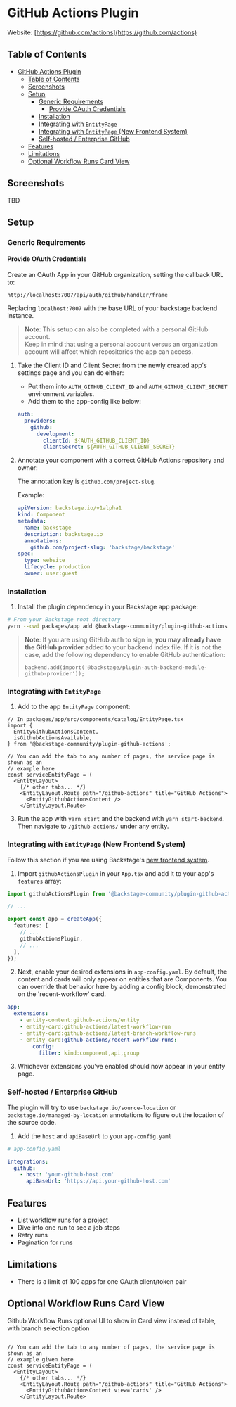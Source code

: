 # GitHub Actions Plugin

Website: [https://github.com/actions](https://github.com/actions)

## Table of Contents

- [GitHub Actions Plugin](#github-actions-plugin)
  - [Table of Contents](#table-of-contents)
  - [Screenshots](#screenshots)
  - [Setup](#setup)
    - [Generic Requirements](#generic-requirements)
      - [Provide OAuth Credentials](#provide-oauth-credentials)
    - [Installation](#installation)
    - [Integrating with `EntityPage`](#integrating-with-entitypage)
    - [Integrating with `EntityPage` (New Frontend System)](#integrating-with-entitypage-new-frontend-system)
    - [Self-hosted / Enterprise GitHub](#self-hosted--enterprise-github)
  - [Features](#features)
  - [Limitations](#limitations)
  - [Optional Workflow Runs Card View](#optional-workflow-runs-card-view)

## Screenshots

TBD

## Setup

### Generic Requirements

#### Provide OAuth Credentials

Create an OAuth App in your GitHub organization, setting the callback URL to:

`http://localhost:7007/api/auth/github/handler/frame`

Replacing `localhost:7007` with the base URL of your backstage backend instance.

> **Note**: This setup can also be completed with a personal GitHub account.  
> Keep in mind that using a personal account versus an organization account will affect which repositories the app can access.

1. Take the Client ID and Client Secret from the newly created app's settings page and you can do either:

   - Put them into `AUTH_GITHUB_CLIENT_ID` and `AUTH_GITHUB_CLIENT_SECRET` environment variables.
   - Add them to the app-config like below:

   ```yaml
   auth:
     providers:
       github:
         development:
           clientId: ${AUTH_GITHUB_CLIENT_ID}
           clientSecret: ${AUTH_GITHUB_CLIENT_SECRET}
   ```

2. Annotate your component with a correct GitHub Actions repository and owner:

   The annotation key is `github.com/project-slug`.

   Example:

   ```yaml
   apiVersion: backstage.io/v1alpha1
   kind: Component
   metadata:
     name: backstage
     description: backstage.io
     annotations:
       github.com/project-slug: 'backstage/backstage'
   spec:
     type: website
     lifecycle: production
     owner: user:guest
   ```

### Installation

1. Install the plugin dependency in your Backstage app package:

```bash
# From your Backstage root directory
yarn --cwd packages/app add @backstage-community/plugin-github-actions
```

> **Note**: If you are using GitHub auth to sign in, **you may already have the GitHub provider** added to your backend index file. If it is not the case, add the following dependency to enable GitHub authentication:
>
> ```tsx
> backend.add(import('@backstage/plugin-auth-backend-module-github-provider'));
> ```

### Integrating with `EntityPage`

1. Add to the app `EntityPage` component:

```tsx
// In packages/app/src/components/catalog/EntityPage.tsx
import {
  EntityGithubActionsContent,
  isGithubActionsAvailable,
} from '@backstage-community/plugin-github-actions';

// You can add the tab to any number of pages, the service page is shown as an
// example here
const serviceEntityPage = (
  <EntityLayout>
    {/* other tabs... */}
    <EntityLayout.Route path="/github-actions" title="GitHub Actions">
      <EntityGithubActionsContent />
    </EntityLayout.Route>
```

3. Run the app with `yarn start` and the backend with `yarn start-backend`.
   Then navigate to `/github-actions/` under any entity.

### Integrating with `EntityPage` (New Frontend System)

Follow this section if you are using Backstage's [new frontend system](https://backstage.io/docs/frontend-system/).

1. Import `githubActionsPlugin` in your `App.tsx` and add it to your app's `features` array:

```typescript
import githubActionsPlugin from '@backstage-community/plugin-github-actions/alpha';

// ...

export const app = createApp({
  features: [
    // ...
    githubActionsPlugin,
    // ...
  ],
});
```

2. Next, enable your desired extensions in `app-config.yaml`. By default, the content and cards will only appear on entities
   that are Components. You can override that behavior here by adding a config block, demonstrated on the 'recent-workflow' card.

```yaml
app:
  extensions:
    - entity-content:github-actions/entity
    - entity-card:github-actions/latest-workflow-run
    - entity-card:github-actions/latest-branch-workflow-runs
    - entity-card:github-actions/recent-workflow-runs:
        config:
          filter: kind:component,api,group
```

3. Whichever extensions you've enabled should now appear in your entity page.

### Self-hosted / Enterprise GitHub

The plugin will try to use `backstage.io/source-location` or `backstage.io/managed-by-location`
annotations to figure out the location of the source code.

1. Add the `host` and `apiBaseUrl` to your `app-config.yaml`

```yaml
# app-config.yaml

integrations:
  github:
    - host: 'your-github-host.com'
      apiBaseUrl: 'https://api.your-github-host.com'
```

## Features

- List workflow runs for a project
- Dive into one run to see a job steps
- Retry runs
- Pagination for runs

## Limitations

- There is a limit of 100 apps for one OAuth client/token pair

## Optional Workflow Runs Card View

Github Workflow Runs optional UI to show in Card view instead of table, with branch selection option

```tsx

// You can add the tab to any number of pages, the service page is shown as an
// example given here
const serviceEntityPage = (
  <EntityLayout>
    {/* other tabs... */}
    <EntityLayout.Route path="/github-actions" title="GitHub Actions">
      <EntityGithubActionsContent view='cards' />
    </EntityLayout.Route>
```

